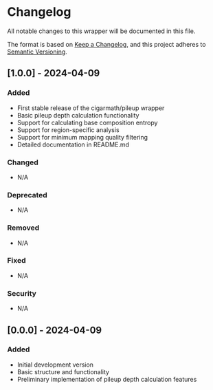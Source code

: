 # Changelog

All notable changes to this wrapper will be documented in this file.

The format is based on [Keep a Changelog](https://keepachangelog.com/en/1.0.0/),
and this project adheres to [Semantic Versioning](https://semver.org/spec/v2.0.0.html).

## [1.0.0] - 2024-04-09

### Added
- First stable release of the cigarmath/pileup wrapper
- Basic pileup depth calculation functionality
- Support for calculating base composition entropy
- Support for region-specific analysis
- Support for minimum mapping quality filtering
- Detailed documentation in README.md

### Changed
- N/A

### Deprecated
- N/A

### Removed
- N/A

### Fixed
- N/A

### Security
- N/A

## [0.0.0] - 2024-04-09

### Added
- Initial development version
- Basic structure and functionality
- Preliminary implementation of pileup depth calculation features 